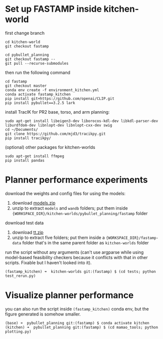 # Set up FASTAMP inside kitchen-world

first change branch 

```shell
cd kitchen-world
git checkout fastamp

cd pybullet_planning
git checkout fastamp --
git pull --recurse-submodules
```
    
then run the following command

```shell
cd fastamp
git checkout master
conda env create -f environment_kitchen.yml
conda activate fastamp_kitchen
pip install git+https://github.com/openai/CLIP.git
pip install pybullet==3.2.5 lark
```

install TracIK for PR2 base, torso, and arm planning:

```shell
sudo apt-get install libeigen3-dev liborocos-kdl-dev libkdl-parser-dev liburdfdom-dev libnlopt-dev libnlopt-cxx-dev swig
cd ~/Documents/
git clone https://github.com/mjd3/tracikpy.git
pip install tracikpy/
```


(optional) other packages for kitchen-worlds 

```shell
sudo apt-get install ffmpeg
pip install pandas
```

# Planner performance experiments

download the weights and config files for using the models:
1. download [models.zip](https://drive.google.com/file/d/1bfwjqha-M_xP-a98fyB4E2UrPdhsXXEk/view?usp=sharing)
2. unzip to extract `models` and `wandb` folders; put them inside `{WORKSPACE_DIR}/kitchen-worlds/pybullet_planning/fastamp` folder 

download test data
1. download [tt.zip](https://drive.google.com/file/d/1Qv7226n8SwvAnLcgZWPIkeko7Iaw_Gak/view?usp=sharing)
2. unzip to extract five folders; put them inside a `{WORKSPACE_DIR}/fastamp-data` folder that's in the same parent folder as `kitchen-worlds` folder

run the script without any arguments (can't use argparse while using model-based feasibility checkers because it conflicts with that in other scripts. Fixable but I haven't looked into it).

```shell
(fastamp_kitchen) ➜  kitchen-worlds git:(fastamp) $ (cd tests; python test_rerun.py)
```

# Visualize planner performance

you can also run the script inside `(fastamp_kitchen)` conda env, but the figure generated is somehow smaller.

```shell
(base) ➜  pybullet_planning git:(fastamp) $ conda activate kitchen
(kitchen) ➜  pybullet_planning git:(fastamp) $ (cd mamao_tools; python plotting.py)
```